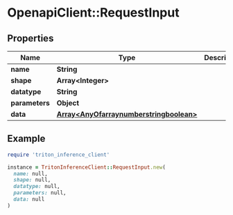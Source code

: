 # OpenapiClient::RequestInput

## Properties

| Name | Type | Description | Notes |
| ---- | ---- | ----------- | ----- |
| **name** | **String** |  |  |
| **shape** | **Array&lt;Integer&gt;** |  |  |
| **datatype** | **String** |  |  |
| **parameters** | **Object** |  | [optional] |
| **data** | [**Array&lt;AnyOfarraynumberstringboolean&gt;**](AnyOfarraynumberstringboolean.md) |  |  |

## Example

```ruby
require 'triton_inference_client'

instance = TritonInferenceClient::RequestInput.new(
  name: null,
  shape: null,
  datatype: null,
  parameters: null,
  data: null
)
```

